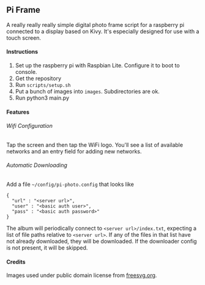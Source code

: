 ## Pi Frame

A really really really simple digital photo frame script for a raspberry pi connected to a display
based on Kivy.  It's especially designed for use with a touch screen.


#### Instructions

1. Set up the raspberry pi with Raspbian Lite.  Configure it to boot to console.
2. Get the repository
3. Run `scripts/setup.sh`
4. Put a bunch of images into `images`.  Subdirectories are ok.
5. Run python3 main.py

#### Features

###### Wifi Configuration

Tap the screen and then tap the WiFi logo.  You'll see a list of available networks and an entry
field for adding new networks.

###### Automatic Downloading

Add a file `~/config/pi-photo.config` that looks like

```
{
  "url" : "<server url>",
  "user" : "<basic auth user>",
  "pass" : "<basic auth password>"
}
```

The album will periodically connect to `<server url>/index.txt`, expecting a list of file paths 
relative to `<server url>`.  If any of the files in that list have not already downloaded, they will
be downloaded.  If the downloader config is not present, it will be skipped.

#### Credits

Images used under public domain license from [freesvg.org](https://freesvg.org/).
